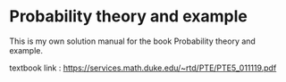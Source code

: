 # Probability theory and example
 This is my own solution manual for the book Probability theory and example.

 

textbook link : https://services.math.duke.edu/~rtd/PTE/PTE5_011119.pdf